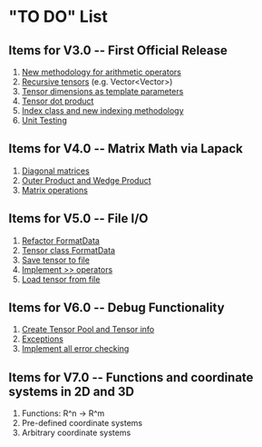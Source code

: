 
# "TO DO" List

## Items for V3.0 -- First Official Release

1. [New methodology for arithmetic operators](newfunctions.md)
1. [Recursive tensors](recursive.md) (e.g. Vector<Vector<double>>)
1. [Tensor dimensions as template parameters](templatedimensions.md) 
1. [Tensor dot product](dotproduct.md)
1. [Index class and new indexing methodology](index.md)
1. [Unit Testing](unittesting.md)

## Items for V4.0 -- Matrix Math via Lapack
1. [Diagonal matrices](diagonal.md)
1. [Outer Product and Wedge Product](outerwedge.md)
1. [Matrix operations](matrixlapack.md)


## Items for V5.0 -- File I/O
1. [Refactor FormatData](formatdata.md)
1. [Tensor class FormatData](tensorformatdata.md)
1. [Save tensor to file](filesave.md)
1. [Implement >> operators](inputstreams.md)
1. [Load tensor from file](fileload.md)

## Items for V6.0 -- Debug Functionality
1. [Create Tensor Pool and Tensor info](poolandinfo.md)
1. [Exceptions](exceptions.md)
1. [Implement all error checking](errorchecking.md)

## Items for V7.0 -- Functions and coordinate systems in 2D and 3D
1. Functions: R^n -> R^m
1. Pre-defined coordinate systems
2. Arbitrary coordinate systems
  
